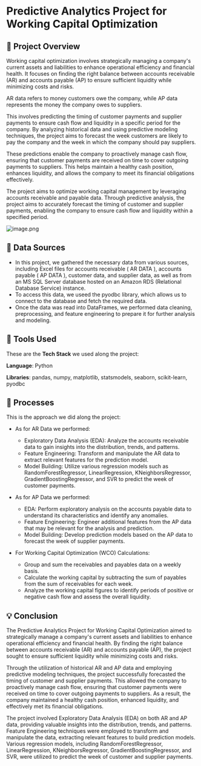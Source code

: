 # **Predictive Analytics Project for Working Capital Optimization**

## 📢 **Project Overview**

Working capital optimization involves strategically managing a company's current assets and liabilities to enhance operational efficiency and financial health. It focuses on finding the right balance between accounts receivable (AR) and accounts payable (AP) to ensure sufficient liquidity while minimizing costs and risks.


AR data refers to money customers owe the company, while AP data represents the money the company owes to suppliers.


This involves predicting the timing of customer payments and supplier payments to ensure cash flow and liquidity in a specific period for the company. By analyzing historical data and using predictive modeling techniques, the project aims to forecast the week customers are likely to pay the company and the week in which the company should pay suppliers.

These predictions enable the company to proactively manage cash flow, ensuring that customer payments are received on time to cover outgoing payments to suppliers. This helps maintain a healthy cash position, enhances liquidity, and allows the company to meet its financial obligations effectively.


The project aims to optimize working capital management by leveraging accounts receivable and payable data. Through predictive analysis, the project aims to accurately forecast the timing of customer and supplier payments, enabling the company to ensure cash flow and liquidity within a specified period.


![image.png](https://images.pexels.com/photos/5849577/pexels-photo-5849577.jpeg?auto=compress&cs=tinysrgb&w=1260&h=750&dpr=1)

## 📁 Data Sources
* In this project, we gathered the necessary data from various sources, including Excel files for accounts receivable ( AR DATA ), accounts payable ( AP DATA ), customer data, and supplier data, as well as from an MS SQL Server database hosted on an Amazon RDS (Relational Database Service) instance.
* To access this data, we useed the pyodbc library, which allows us to connect to the database and fetch the required data.
* Once the data was read into DataFrames, we performed data cleaning, preprocessing, and feature engineering to prepare it for further analysis and modeling.
## 🔨 Tools Used
These are the **Tech Stack** we used along the project:

**Language**: Python

**Libraries**:   pandas, numpy, matplotlib, statsmodels, seaborn, scikit-learn, pyodbc



## 🔔 Processes
This is the approach we did along the project:
* As for AR Data we performed:
    * Exploratory Data Analysis (EDA): Analyze the accounts receivable data to gain insights into the distribution, trends, and patterns.
    * Feature Engineering: Transform and manipulate the AR data to extract relevant features for the prediction model.
    * Model Building: Utilize various regression models such as RandomForestRegressor, LinearRegression, KNeighborsRegressor, GradientBoostingRegressor, and SVR to predict the week of customer payments.


* As for AP Data we performed:
    * EDA: Perform exploratory analysis on the accounts payable data to understand its characteristics and identify any anomalies.
    * Feature Engineering: Engineer additional features from the AP data that may be relevant for the analysis and prediction.
    * Model Building: Develop prediction models based on the AP data to forecast the week of supplier payments.


* For Working Capital Optimization (WCO) Calculations:
    * Group and sum the receivables and payables data on a weekly basis.
    * Calculate the working capital by subtracting the sum of payables from the sum of receivables for each week.
    * Analyze the working capital figures to identify periods of positive or negative cash flow and assess the overall liquidity.

## 💡 **Conclusion**
The Predictive Analytics Project for Working Capital Optimization aimed to strategically manage a company's current assets and liabilities to enhance operational efficiency and financial health. By finding the right balance between accounts receivable (AR) and accounts payable (AP), the project sought to ensure sufficient liquidity while minimizing costs and risks.

Through the utilization of historical AR and AP data and employing predictive modeling techniques, the project successfully forecasted the timing of customer and supplier payments. This allowed the company to proactively manage cash flow, ensuring that customer payments were received on time to cover outgoing payments to suppliers. As a result, the company maintained a healthy cash position, enhanced liquidity, and effectively met its financial obligations.

The project involved Exploratory Data Analysis (EDA) on both AR and AP data, providing valuable insights into the distribution, trends, and patterns. Feature Engineering techniques were employed to transform and manipulate the data, extracting relevant features to build prediction models. Various regression models, including RandomForestRegressor, LinearRegression, KNeighborsRegressor, GradientBoostingRegressor, and SVR, were utilized to predict the week of customer and supplier payments.
